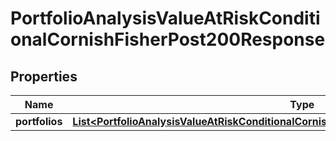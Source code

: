 

# PortfolioAnalysisValueAtRiskConditionalCornishFisherPost200Response


## Properties

| Name | Type | Description | Notes |
|------------ | ------------- | ------------- | -------------|
|**portfolios** | [**List&lt;PortfolioAnalysisValueAtRiskConditionalCornishFisherPost200ResponsePortfoliosInner&gt;**](PortfolioAnalysisValueAtRiskConditionalCornishFisherPost200ResponsePortfoliosInner.md) |  |  |



